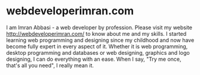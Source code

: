 webdeveloperimran.com
=====================

I am Imran Abbasi - a web developer by profession. Please visit my website http://webdeveloperimran.com/ to know about me and my skills. I started learning web programming and designing since my childhood and now have become fully expert in every aspect of it. Whether it is web programming, desktop programming and databases or web designing, graphics and logo designing, I can do everything with an ease. When I say, "Try me once, that's all you need", I really mean it.
